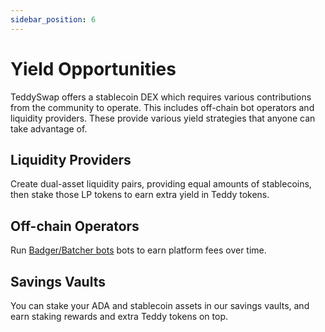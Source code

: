 ```yaml
---
sidebar_position: 6
---
```

# Yield Opportunities

TeddySwap offers a stablecoin DEX which requires various contributions from the community to operate. This includes off-chain bot operators and liquidity providers. These provide various yield strategies that anyone can take advantage of. 

## Liquidity Providers

Create dual-asset liquidity pairs, providing equal amounts of stablecoins, then stake those LP tokens to earn extra yield in Teddy tokens. 

## Off-chain Operators

Run [Badger/Batcher bots](https://docs.teddyswap.org/testnet-guide/how-to-run-a-batcher-badge) bots to earn platform fees over time. 

## Savings Vaults

You can stake your ADA and stablecoin assets in our savings vaults, and earn staking rewards and extra Teddy tokens on top.
